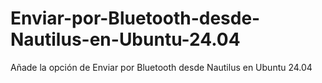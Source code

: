 # Enviar-por-Bluetooth-desde-Nautilus-en-Ubuntu-24.04
Añade la opción de Enviar por Bluetooth desde Nautilus en Ubuntu 24.04
